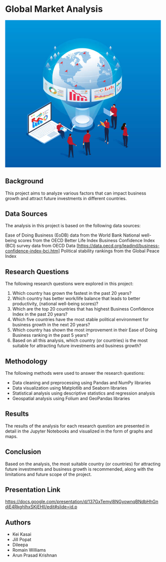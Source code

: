 # Global Market Analysis
![Alt text](GMA.png)

## Background
This project aims to analyze various factors that can impact business growth and attract future investments in different countries. 

## Data Sources
The analysis in this project is based on the following data sources:

Ease of Doing Business (EoDB) data from the World Bank
National well-being scores from the OECD Better Life Index
Business Confidence Index (BCI) survey data from OECD Data [https://data.oecd.org/leadind/business-confidence-index-bci.htm]
Political stability rankings from the Global Peace Index

## Research Questions
The following research questions were explored in this project:

1. Which country has grown the fastest in the past 20 years?
2. Which country has better work/life balance that leads to better productivity, (national well-being scores)?
3. Which are the top 20 countries that has highest Business Confidence Index in the past 20 years?
4. Which five countries have the most stable political environment for business growth in the next 20 years?
5. Which country has shown the most improvement in their Ease of Doing Business ranking in the past 5 years?
6. Based on all this analysis, which country (or countries) is the most suitable for attracting future investments and business growth?

## Methodology
The following methods were used to answer the research questions:

- Data cleaning and preprocessing using Pandas and NumPy libraries
- Data visualization using Matplotlib and Seaborn libraries
- Statistical analysis using descriptive statistics and regression analysis
- Geospatial analysis using Folium and GeoPandas libraries

## Results
The results of the analysis for each research question are presented in detail in the Jupyter Notebooks and visualized in the form of graphs and maps.

## Conclusion
Based on the analysis, the most suitable country (or countries) for attracting future investments and business growth is recommended, along with the limitations and future scope of the project.

## Presentation Link
https://docs.google.com/presentation/d/137GxTemyl8NGyownqBNdbHhGndjE4RkghlhxSKjEHlI/edit#slide=id.p

## Authors
- Kei Kasai
- Jill Popat 
- Dileepa
- Romain Williams
- Arun Prasad Krishnan
